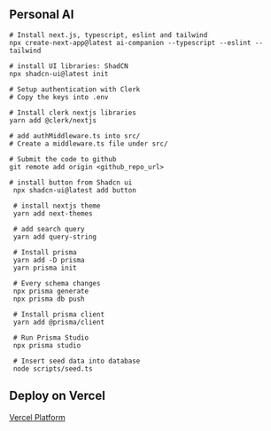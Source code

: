 ## Personal AI

```
# Install next.js, typescript, eslint and tailwind
npx create-next-app@latest ai-companion --typescript --eslint --tailwind

# install UI libraries: ShadCN
npx shadcn-ui@latest init

# Setup authentication with Clerk
# Copy the keys into .env

# Install clerk nextjs libraries
yarn add @clerk/nextjs

# add authMiddleware.ts into src/
# Create a middleware.ts file under src/

# Submit the code to github
git remote add origin <github_repo_url>

# install button from Shadcn ui
 npx shadcn-ui@latest add button 

 # install nextjs theme
 yarn add next-themes

 # add search query
 yarn add query-string

 # Install prisma
 yarn add -D prisma
 yarn prisma init

 # Every schema changes
 npx prisma generate
 npx prisma db push

 # Install prisma client
 yarn add @prisma/client

 # Run Prisma Studio
 npx prisma studio

 # Insert seed data into database
 node scripts/seed.ts
```

## Deploy on Vercel
 [Vercel Platform](https://vercel.com/new?utm_medium=default-template&filter=next.js&utm_source=create-next-app&utm_campaign=create-next-app-readme)